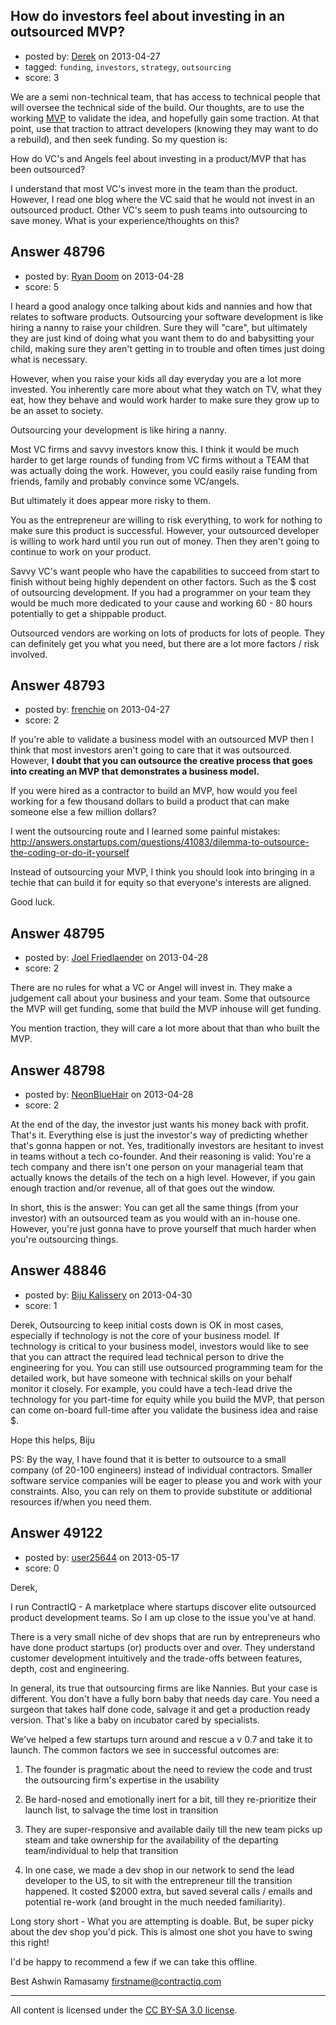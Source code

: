## How do investors feel about investing in an outsourced MVP?

- posted by: [Derek](https://stackexchange.com/users/-1/18409-derek) on 2013-04-27
- tagged: `funding`, `investors`, `strategy`, `outsourcing`
- score: 3

We are a semi non-technical team, that has access to technical people that will oversee the technical side of the build.  Our thoughts, are to use the working [MVP][1] to validate the idea, and hopefully gain some traction.  At that point, use that traction to attract developers (knowing they may want to do a rebuild), and then seek funding.  So my question is:  

How do VC's and Angels feel about investing in a product/MVP that has been outsourced?

I understand that most VC's invest more in the team than the product.  However, I read one blog where the VC said that he would not invest in an outsourced product.  Other VC's seem to push teams into outsourcing to save money.  What is your experience/thoughts on this?

[1]: http://en.wikipedia.org/wiki/Minimum_viable_product


## Answer 48796

- posted by: [Ryan Doom](https://stackexchange.com/users/-1/5655-ryan-doom) on 2013-04-28
- score: 5

I heard a good analogy once talking about kids and nannies and how that relates to software products.  Outsourcing your software development is like hiring a nanny to raise your children.  Sure they will "care", but ultimately they are just kind of doing what you want them to do and babysitting your child, making sure they aren't getting in to trouble and often times just doing what is necessary.

However, when you raise your kids all day everyday you are a lot more invested.  You inherently care more about what they watch on TV, what they eat, how they behave and would work harder to make sure they grow up to be an asset to society.

Outsourcing your development is like hiring a nanny.  

Most VC firms and savvy investors know this.  I think it would be much harder to get large rounds of funding from VC firms without a TEAM that was actually doing the work.  However, you could easily raise funding from friends, family and probably convince some VC/angels. 

But ultimately it does appear more risky to them.

You as the entrepreneur are willing to risk everything, to work for nothing to make sure this product is successful.  However, your outsourced developer is willing to work hard until you run out of money.  Then they aren't going to continue to work on your product.

Savvy VC's want people who have the capabilities to succeed from start to finish without being highly dependent on other factors. Such as the $ cost of outsourcing development.  If you had a programmer on your team they would be much more dedicated to your cause and working 60 - 80 hours potentially to get a shippable product.

Outsourced vendors are working on lots of products for lots of people. They can definitely get you what you need, but there are a lot more factors / risk involved.




## Answer 48793

- posted by: [frenchie](https://stackexchange.com/users/-1/15155-frenchie) on 2013-04-27
- score: 2

If you're able to validate a business model with an outsourced MVP then I think that most investors aren't going to care that it was outsourced. However, **I doubt that you can outsource the creative process that goes into creating an MVP that demonstrates a business model.**

If you were hired as a contractor to build an MVP, how would you feel working for a few thousand dollars to build a product that can make someone else a few million dollars?

I went the outsourcing route and I learned some painful mistakes: http://answers.onstartups.com/questions/41083/dilemma-to-outsource-the-coding-or-do-it-yourself

Instead of outsourcing your MVP, I think you should look into bringing in a techie that can build it for equity so that everyone's interests are aligned.

Good luck.








## Answer 48795

- posted by: [Joel Friedlaender](https://stackexchange.com/users/-1/5543-joel-friedlaender) on 2013-04-28
- score: 2

There are no rules for what a VC or Angel will invest in.  They make a judgement call about your business and your team.  Some that outsource the MVP will get funding, some that build the MVP inhouse will get funding.

You mention traction, they will care a lot more about that than who built the MVP.


## Answer 48798

- posted by: [NeonBlueHair](https://stackexchange.com/users/-1/23656-neonbluehair) on 2013-04-28
- score: 2

At the end of the day, the investor just wants his money back with profit. That's it. Everything else is just the investor's way of predicting whether that's gonna happen or not. Yes, traditionally investors are hesitant to invest in teams without a tech co-founder. And their reasoning is valid: You're a tech company and there isn't one person on your managerial team that actually knows the details of the tech on a high level. However, if you gain enough traction and/or revenue, all of that goes out the window. 

In short, this is the answer: You can get all the same things (from your investor) with an outsourced team as you would with an in-house one. However, you're just gonna have to prove yourself that much harder when you're outsourcing things.


## Answer 48846

- posted by: [Biju Kalissery](https://stackexchange.com/users/-1/12151-biju-kalissery) on 2013-04-30
- score: 1

Derek, Outsourcing to keep initial costs down is OK in most cases, especially if technology is not the core of your business model. If technology is critical to your business model, investors would like to see that you can attract the required lead technical person to drive the engineering for you. You can still use outsourced programming team for the detailed work, but have someone with technical skills on your behalf monitor it closely. For example, you could have a tech-lead drive the technology for you part-time for equity while you build the MVP, that person can come on-board full-time after you validate the business idea and raise $.

Hope this helps,
Biju

PS: By the way, I have found that it is better to outsource to a small company (of 20-100 engineers) instead of individual contractors. Smaller software service companies will be eager to please you and work with your constraints. Also, you can rely on them to provide substitute or additional resources if/when you need them. 




## Answer 49122

- posted by: [user25644](https://stackexchange.com/users/-1/25644-user25644) on 2013-05-17
- score: 0

Derek,

I run ContractIQ - A marketplace where startups discover elite outsourced product development teams. So I am up close to the issue you've at hand.

There is a very small niche of dev shops that are run by entrepreneurs who have done product startups (or) products over and over. They understand customer development intuitively and the trade-offs between features, depth, cost and engineering.

In general, its true that outsourcing firms are like Nannies. But your case is different. You don't have a fully born baby that needs day care. You need a surgeon that takes half done code, salvage it and get a production ready version. That's like a baby on incubator cared by specialists. 

We've helped a few startups turn around and rescue a v 0.7 and take it to launch. The common factors we see in successful outcomes are:

1. The founder is pragmatic about the need to review the code and trust the outsourcing firm's expertise in the usability

2. Be hard-nosed and emotionally inert for a bit, till they re-prioritize their launch list, to salvage the time lost in transition

3. They are super-responsive and available daily till the new team picks up steam and take ownership for the availability of the departing team/individual to help that transition

4. In one case, we made a dev shop in our network to send the lead developer to the US, to sit with the entrepreneur till the transition happened. It costed $2000 extra, but saved several calls / emails and potential re-work (and brought in the much needed familiarity).

Long story short - What you are attempting is doable. But, be super picky about the dev shop you'd pick. This is almost one shot you have to swing this right!

I'd be happy to recommend a few if we can take this offline.

Best
Ashwin Ramasamy
firstname@contractiq.com



---

All content is licensed under the [CC BY-SA 3.0 license](https://creativecommons.org/licenses/by-sa/3.0/).
